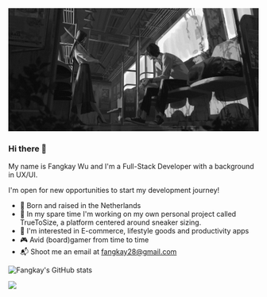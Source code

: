 <img src="https://raw.githubusercontent.com/fangkay/fangkay/main/Felicia-Chen-train.png"/>

<!-- <img src="https://images.wallpapersden.com/image/download/akira-1988-anime_a25sZmiUmZqaraWkpJRobWllrWdma2U.jpg"/> -->

### Hi there 👋

My name is Fangkay Wu and I'm a Full-Stack Developer with a background in UX/UI.

I'm open for new opportunities to start my development journey!

- 👶 Born and raised in the Netherlands
- 👟 In my spare time I'm working on my own personal project called TrueToSize, a platform centered around sneaker sizing.
- 🔎 I'm interested in E-commerce, lifestyle goods and productivity apps
- 🎮 Avid (board)gamer from time to time
- 📬 Shoot me an email at fangkay28@gmail.com
 
![Fangkay's GitHub stats](https://github-readme-stats.vercel.app/api?username=fangkay&theme=github_dark&show_icons=true)

<img src="https://github-readme-stats.vercel.app/api/top-langs?username=fangkay&theme=github_dark&layout=compact"/>

<!--
**fangkay/fangkay** is a ✨ _special_ ✨ repository because its `README.md` (this file) appears on your GitHub profile.

Here are some ideas to get you started:

- 🔭 I’m currently working on ...
- 🌱 I’m currently learning ...
- 👯 I’m looking to collaborate on ...
- 🤔 I’m looking for help with ...
- 💬 Ask me about ...
- 📫 How to reach me: ...
- 😄 Pronouns: ...
- ⚡ Fun fact: ...
-->

